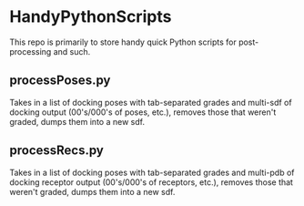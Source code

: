 # HandyPythonScripts

This repo is primarily to store handy quick Python scripts for post-processing and such.

## processPoses.py

Takes in a list of docking poses with tab-separated grades and multi-sdf of docking output (00's/000's of poses, etc.), removes those that weren't graded, dumps them into a new sdf.

## processRecs.py

Takes in a list of docking poses with tab-separated grades and multi-pdb of docking receptor output (00's/000's of receptors, etc.), removes those that weren't graded, dumps them into a new sdf.
